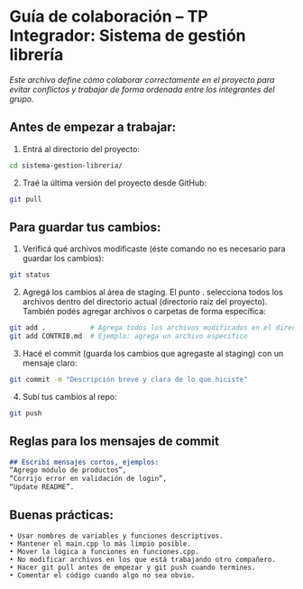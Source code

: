 # Guía de colaboración – TP Integrador: Sistema de gestión librería

*Este archivo define cómo colaborar correctamente en el proyecto para evitar*
*conflictos y trabajar de forma ordenada entre los integrantes del grupo.*

## Antes de empezar a trabajar:
1. Entrá al directorio del proyecto:
```sh
cd sistema-gestion-libreria/
```

2. Traé la última versión del proyecto desde GitHub:
```sh
git pull
```

## Para guardar tus cambios:
1. Verificá qué archivos modificaste (éste comando no es necesario para guardar los cambios):
```sh
git status
```

2. Agregá los cambios al área de staging.
El punto . selecciona todos los archivos dentro del directorio actual (directorio raíz del proyecto). También podés agregar archivos o carpetas de forma específica:
```sh
git add .           # Agrega todos los archivos modificados en el directorio actual y sus subdirectorios
git add CONTRIB.md  # Ejemplo: agrega un archivo específico
```

3. Hacé el commit (guarda los cambios que agregaste al staging) con un mensaje claro:
```sh
git commit -m "Descripción breve y clara de lo que hiciste"
```

4. Subí tus cambios al repo:
```sh
git push
```

## Reglas para los mensajes de commit
```markdown
## Escribí mensajes cortos, ejemplos:
“Agrego módulo de productos”,
“Corrijo error en validación de login”,
“Update README”.
```

## Buenas prácticas:
```text
• Usar nombres de variables y funciones descriptivos.
• Mantener el main.cpp lo más limpio posible.
• Mover la lógica a funciones en funciones.cpp.
• No modificar archivos en los que está trabajando otro compañero.
• Hacer git pull antes de empezar y git push cuando termines.
• Comentar el código cuando algo no sea obvio.
```